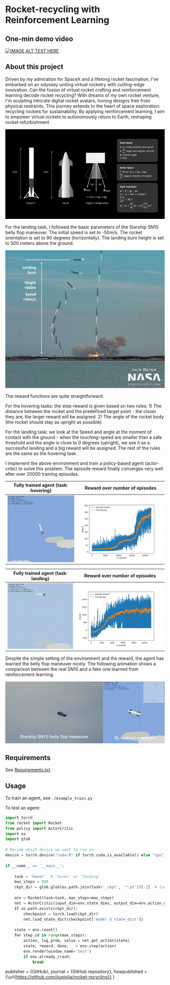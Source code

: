 # Rocket-recycling with Reinforcement Learning

## One-min demo video

[![IMAGE ALT TEXT HERE](https://img.youtube.com/vi/gsIiniJMr3E/0.jpg)](https://www.youtube.com/watch?v=gsIiniJMr3E)



## About this project

Driven by my admiration for SpaceX and a lifelong rocket fascination, I've embarked on an odyssey uniting virtual rocketry with cutting-edge innovation. Can the fusion of virtual rocket crafting and reinforcement learning decode rocket recycling? With dreams of my own rocket venture, I'm sculpting intricate digital rocket avatars, honing designs free from physical restraints. This journey extends to the heart of space exploration: recycling rockets for sustainability. By applying reinforcement learning, I aim to empower virtual rockets to autonomously return to Earth, reshaping rocket refurbishment

![](./gallery/config.jpg)



For the landing task, I followed the basic parameters of the Starship SN10 belly flop maneuver. The initial speed is set to -50m/s. The rocket orientation is set to 90 degrees (horizontally). The landing burn height is set to 500 meters above the ground. 

![](./gallery/timelapse.jpg)


The reward functions are quite straightforward.

For the hovering tasks: the step-reward is given based on two rules: 1) The distance between the rocket and the predefined target point - the closer they are, the larger reward will be assigned. 2) The angle of the rocket body (the rocket should stay as upright as possible)

For the landing task: we look at the Speed and angle at the moment of contact with the ground - when the touching-speed are smaller than a safe threshold and the angle is close to 0 degrees (upright), we see it as a successful landing and a big reward will be assigned. The rest of the rules are the same as the hovering task.


I implement the above environment and train a policy-based agent (actor-critic) to solve this problem. The episode reward finally converges very well after over 20000 training episodes.

| Fully trained agent (task: hovering) |        Reward over number of episodes        |
| :----------------------------------: | :------------------------------------------: |
|       ![](./gallery/h_20k.gif)       | ![](./gallery/hovering_rewards_00022301.jpg) |


| Fully trained agent (task: landing) |        Reward over number of episodes        |
| :----------------------------------: | :------------------------------------------: |
|       ![](./gallery/l_11k.gif)       | ![](./gallery/landing_rewards_00011201.jpg) |


Despite the simple setting of the environment and the reward, the agent has learned the belly flop maneuver nicely. The following animation shows a comparison between the real SN10 and a fake one learned from reinforcement learning.

![](./gallery/belly_flop.gif)




## Requirements

See [Requirements.txt](Requirements.txt).



## Usage

To train an agent, see `./example_train.py`

To test an agent:

```python
import torch
from rocket import Rocket
from policy import ActorCritic
import os
import glob

# Decide which device we want to run on
device = torch.device("cuda:0" if torch.cuda.is_available() else "cpu")

if __name__ == '__main__':

    task = 'hover'  # 'hover' or 'landing'
    max_steps = 800
    ckpt_dir = glob.glob(os.path.join(task+'_ckpt', '*.pt'))[-1]  # last ckpt

    env = Rocket(task=task, max_steps=max_steps)
    net = ActorCritic(input_dim=env.state_dims, output_dim=env.action_dims).to(device)
    if os.path.exists(ckpt_dir):
        checkpoint = torch.load(ckpt_dir)
        net.load_state_dict(checkpoint['model_G_state_dict'])

    state = env.reset()
    for step_id in range(max_steps):
        action, log_prob, value = net.get_action(state)
        state, reward, done, _ = env.step(action)
        env.render(window_name='test')
        if env.already_crash:
            break
```




  publisher = {GitHub},
  journal = {GitHub repository},
  howpublished = {\url{https://github.com/jiupinjia/rocket-recycling}}
}
``````
